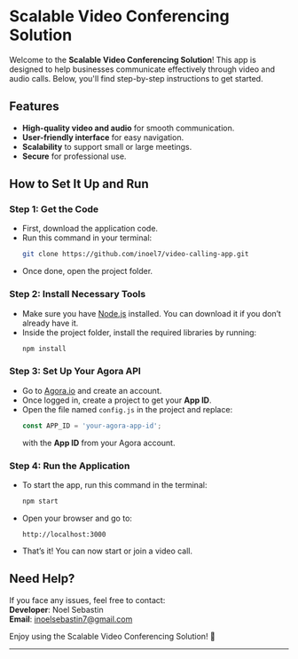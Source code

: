 # Scalable Video Conferencing Solution  

Welcome to the **Scalable Video Conferencing Solution**! This app is designed to help businesses communicate effectively through video and audio calls. Below, you'll find step-by-step instructions to get started.  

## Features  
- **High-quality video and audio** for smooth communication.  
- **User-friendly interface** for easy navigation.  
- **Scalability** to support small or large meetings.  
- **Secure** for professional use.  

## How to Set It Up and Run  

### Step 1: Get the Code  
- First, download the application code.  
- Run this command in your terminal:  
  ```bash
  git clone https://github.com/inoel7/video-calling-app.git
  ```
- Once done, open the project folder.  

### Step 2: Install Necessary Tools  
- Make sure you have [Node.js](https://nodejs.org) installed. You can download it if you don’t already have it.  
- Inside the project folder, install the required libraries by running:  
  ```bash
  npm install
  ```  

### Step 3: Set Up Your Agora API  
- Go to [Agora.io](https://www.agora.io) and create an account.  
- Once logged in, create a project to get your **App ID**.  
- Open the file named `config.js` in the project and replace:  
  ```javascript
  const APP_ID = 'your-agora-app-id';
  ```  
  with the **App ID** from your Agora account.  

### Step 4: Run the Application  
- To start the app, run this command in the terminal:  
  ```bash
  npm start
  ```  
- Open your browser and go to:  
  ```
  http://localhost:3000
  ```  
- That’s it! You can now start or join a video call.  

## Need Help?  
If you face any issues, feel free to contact:  
**Developer**: Noel Sebastin  
**Email**: inoelsebastin7@gmail.com

Enjoy using the Scalable Video Conferencing Solution! 🎉  

--- 
